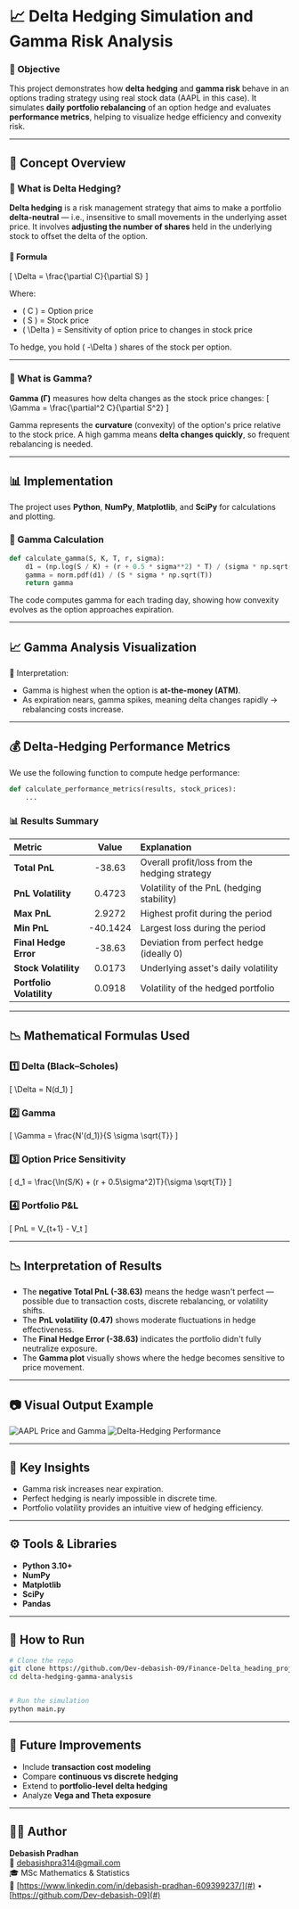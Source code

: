 # 📈 Delta Hedging Simulation and Gamma Risk Analysis

### 🎯 Objective

This project demonstrates how **delta hedging** and **gamma risk** behave in an options trading strategy using real stock data (AAPL in this case).
It simulates **daily portfolio rebalancing** of an option hedge and evaluates **performance metrics**, helping to visualize hedge efficiency and convexity risk.

---

## 🧠 Concept Overview

### 🔹 What is Delta Hedging?

**Delta hedging** is a risk management strategy that aims to make a portfolio **delta-neutral** — i.e., insensitive to small movements in the underlying asset price.
It involves **adjusting the number of shares** held in the underlying stock to offset the delta of the option.

#### 📘 Formula

\[
\Delta = \frac{\partial C}{\partial S}
\]

Where:
* \( C \) = Option price
* \( S \) = Stock price
* \( \Delta \) = Sensitivity of option price to changes in stock price

To hedge, you hold \( -\Delta \) shares of the stock per option.

---

### 🔹 What is Gamma?

**Gamma (Γ)** measures how delta changes as the stock price changes:
\[
\Gamma = \frac{\partial^2 C}{\partial S^2}
\]

Gamma represents the **curvature** (convexity) of the option's price relative to the stock price.
A high gamma means **delta changes quickly**, so frequent rebalancing is needed.

---

## 📊 Implementation

The project uses **Python**, **NumPy**, **Matplotlib**, and **SciPy** for calculations and plotting.

### 🧮 Gamma Calculation

```python
def calculate_gamma(S, K, T, r, sigma):
    d1 = (np.log(S / K) + (r + 0.5 * sigma**2) * T) / (sigma * np.sqrt(T))
    gamma = norm.pdf(d1) / (S * sigma * np.sqrt(T))
    return gamma
```

The code computes gamma for each trading day, showing how convexity evolves as the option approaches expiration.

---

## 📈 Gamma Analysis Visualization

🧩 Interpretation:
* Gamma is highest when the option is **at-the-money (ATM)**.
* As expiration nears, gamma spikes, meaning delta changes rapidly → rebalancing costs increase.

---

## 💰 Delta-Hedging Performance Metrics

We use the following function to compute hedge performance:

```python
def calculate_performance_metrics(results, stock_prices):
    ...
```

### 📊 Results Summary

| Metric                   |   Value  | Explanation                                   |
| :----------------------- | :------: | :-------------------------------------------- |
| **Total PnL**            |  -38.63  | Overall profit/loss from the hedging strategy |
| **PnL Volatility**       |  0.4723  | Volatility of the PnL (hedging stability)     |
| **Max PnL**              |  2.9272  | Highest profit during the period              |
| **Min PnL**              | -40.1424 | Largest loss during the period                |
| **Final Hedge Error**    |  -38.63  | Deviation from perfect hedge (ideally 0)      |
| **Stock Volatility**     |  0.0173  | Underlying asset's daily volatility           |
| **Portfolio Volatility** |  0.0918  | Volatility of the hedged portfolio            |

---

## 📉 Mathematical Formulas Used

### 1️⃣ Delta (Black–Scholes)

\[
\Delta = N(d_1)
\]

### 2️⃣ Gamma

\[
\Gamma = \frac{N'(d_1)}{S \sigma \sqrt{T}}
\]

### 3️⃣ Option Price Sensitivity

\[
d_1 = \frac{\ln(S/K) + (r + 0.5\sigma^2)T}{\sigma \sqrt{T}}
\]

### 4️⃣ Portfolio P&L

\[
PnL = V_{t+1} - V_t
\]

---

## 📉 Interpretation of Results

* The **negative Total PnL (-38.63)** means the hedge wasn't perfect — possible due to transaction costs, discrete rebalancing, or volatility shifts.
* The **PnL volatility (0.47)** shows moderate fluctuations in hedge effectiveness.
* The **Final Hedge Error (-38.63)** indicates the portfolio didn't fully neutralize exposure.
* The **Gamma plot** visually shows where the hedge becomes sensitive to price movement.

---

## 📷 Visual Output Example

![AAPL Price and Gamma](visual_2.png)
![Delta-Hedging Performance](Visual_1.png)

---

## 🧩 Key Insights

* Gamma risk increases near expiration.
* Perfect hedging is nearly impossible in discrete time.
* Portfolio volatility provides an intuitive view of hedging efficiency.

---

## ⚙️ Tools & Libraries

* **Python 3.10+**
* **NumPy**
* **Matplotlib**
* **SciPy**
* **Pandas**

---

## 🚀 How to Run

```bash
# Clone the repo
git clone https://github.com/Dev-debasish-09/Finance-Delta_heading_proj-.git
cd delta-hedging-gamma-analysis


# Run the simulation
python main.py
```

---

## 🧩 Future Improvements

* Include **transaction cost modeling**
* Compare **continuous vs discrete hedging**
* Extend to **portfolio-level delta hedging**
* Analyze **Vega and Theta exposure**

---

## 👨‍💻 Author

**Debasish Pradhan**  
📧 [debasishpra314@gmail.com](mailto:your.email@example.com)  
🎓 MSc Mathematics & Statistics  
🔗 [https://www.linkedin.com/in/debasish-pradhan-609399237/](#) • [https://github.com/Dev-debasish-09](#)




